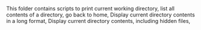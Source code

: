 This folder contains scripts to print current working directory,
list all contents of a directory,
go back to home,
Display current directory contents in a long format,
Display current directory contents, including hidden files,

